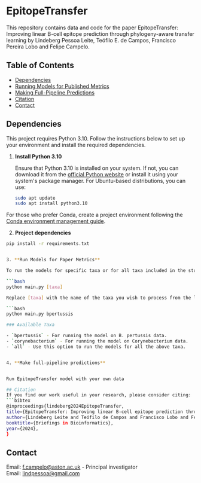 # EpitopeTransfer

This repository contains data and code for the paper EpitopeTransfer: Improving linear B-cell epitope prediction through phylogeny-aware transfer learning by Lindeberg Pessoa Leite, Teófilo E. de Campos, Francisco Pereira Lobo and Felipe Campelo.

## Table of Contents
- [Dependencies](#dependencies)
- [Running Models for Published Metrics](#running-models-for-published-metrics)
- [Making Full-Pipeline Predictions](#making-full-pipeline-predictions)
- [Citation](#citation)
- [Contact](#contact)

## Dependencies

This project requires Python 3.10. Follow the instructions below to set up your environment and install the required dependencies.


1. **Install Python 3.10**

   Ensure that Python 3.10 is installed on your system. If not, you can download it from the [official Python website](https://www.python.org/downloads/release/python-3100/) or install it using your system's package manager. For Ubuntu-based distributions, you can use:

   ```bash
   sudo apt update
   sudo apt install python3.10

For those who prefer Conda, create a project environment following the [Conda environment management guide](https://conda.io/projects/conda/en/latest/user-guide/tasks/manage-environments.html).

2. **Project dependencies**

  ```bash
  pip install -r requirements.txt


3. **Run Models for Paper Metrics**

To run the models for specific taxa or for all taxa included in the study, use the following command format in the terminal:

```bash
python main.py [taxa]

Replace [taxa] with the name of the taxa you wish to process from the list below, or use all to process all available taxa. Example:

```bash
python main.py bpertussis

### Available Taxa

- `bpertussis` - For running the model on B. pertussis data.
- `corynebacterium` - For running the model on Corynebacterium data.
- `all` - Use this option to run the models for all the above taxa.


4. **Make full-pipeline predictions**


Run EpitopeTransfer model with your own data

## Citation
If you find our work useful in your research, please consider citing:
```bibtex
@inproceedings{lindeberg2024EpitopeTransfer,
  title={EpitopeTransfer: Improving linear B-cell epitope prediction through phylogeny-aware transfer learning},
  author={Lindeberg Leite and Teófilo de Campos and Francisco Lobo and Felipe Campelo},
  booktitle={Briefings in Bioinformatics},
  year={2024},
}
````
## Contact
Email: [f.campelo@aston.ac.uk](mailto:f.campelo@aston.ac.uk) - Principal investigator <br>
Email: [lindpessoa@gmail.com](mailto:lindpessoa@gmail.com)
